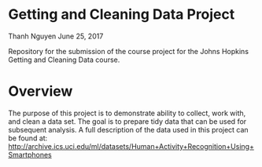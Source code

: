 # Getting and Cleaning Data Project

Thanh Nguyen
June 25, 2017

Repository for the submission of the course project for the Johns Hopkins Getting and Cleaning Data course.

# Overview

The purpose of this project is to demonstrate ability to collect, work with, and clean a data set. The goal is to prepare tidy data that can be used for subsequent analysis. A full description of the data used in this project can be found at: http://archive.ics.uci.edu/ml/datasets/Human+Activity+Recognition+Using+Smartphones
